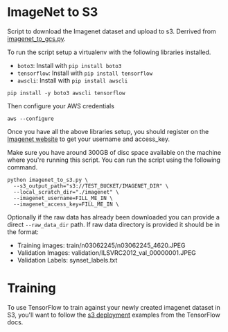 # ImageNet to S3

Script to download the Imagenet dataset and upload to s3. Derrived from [imagenet_to_gcs.py](https://github.com/tensorflow/tpu/blob/master/tools/datasets/imagenet_to_gcs.py).

To run the script setup a virtualenv with the following libraries installed.
- `boto3`: Install with `pip install boto3`
- `tensorflow`: Install with `pip install tensorflow`
-  `awscli`: Install with `pip install awscli`

```
pip install -y boto3 awscli tensorflow
```

Then configure your AWS credentials

```
aws --configure
```

Once you have all the above libraries setup, you should register on the
[Imagenet website](http://image-net.org/download-images) to get your
username and access_key.

Make sure you have around 300GB of disc space available on the machine where
you're running this script. You can run the script using the following command.

```
python imagenet_to_s3.py \
  --s3_output_path="s3://TEST_BUCKET/IMAGENET_DIR" \
  --local_scratch_dir="./imagenet" \
  --imagenet_username=FILL_ME_IN \
  --imagenet_access_key=FILL_ME_IN \
```

Optionally if the raw data has already been downloaded you can provide a direct
`--raw_data_dir` path. If raw data directory is provided it should be in
the format:
- Training images: train/n03062245/n03062245_4620.JPEG
- Validation Images: validation/ILSVRC2012_val_00000001.JPEG
- Validation Labels: synset_labels.txt

# Training

To use TensorFlow to train against your newly created imagenet dataset in S3, you'll
want to follow the [s3 deployment](https://github.com/tensorflow/examples/blob/master/community/en/docs/deploy/s3.md) examples from the TensorFlow docs.
